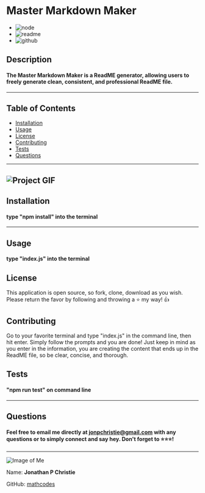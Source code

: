 
# Master Markdown Maker


* ![node](https://img.shields.io/badge/node-enabled-blue/)
* ![readme](https://img.shields.io/badge/README-generator-blue/)
* ![github](https://img.shields.io/badge/GitHub-enabled-black/)

## Description
#### The Master Markdown Maker is a ReadME generator, allowing users to freely generate clean, consistent, and professional ReadME file. 
---
## Table of Contents

* [Installation](#installation)
* [Usage](#usage)
* [License](#license)
* [Contributing](#contributing)
* [Tests](#tests)
* [Questions](#questions)
---

![Project GIF](https://github.com/mathcodes/ReadMe-Generator/blob/master/assets/NPM_READMEGEN.gif?raw=true)
---

## Installation
#### type "npm install" into the terminal
---
## Usage
#### type "index.js" into the terminal
## License
This application is open source, so fork, clone, download as you wish. Please return the favor by following and throwing a :star: my way! :+1:
## Contributing
Go to your favorite terminal and type "index.js" in the command line, then hit enter. Simply follow the prompts and you are done! Just keep in mind as you enter in the information, you are creating the content that ends up in the ReadME file, so be clear, concise, and thorough. 
## Tests
#### "npm run test" on command line
---
## Questions
#### Feel free to email me directly at jonpchristie@gmail.com with any questions or to simply connect and say hey. Don't forget to :star::star::star:!
---

![Image of Me](https://avatars0.githubusercontent.com/u/17928947?v=4)

Name: __Jonathan P Christie__

GitHub: [mathcodes](https://github.com/mathcodes)  
